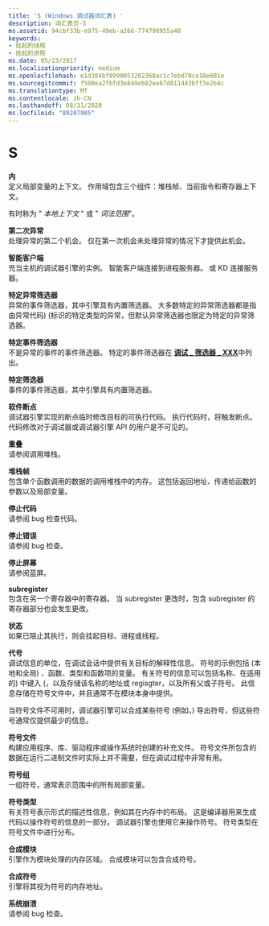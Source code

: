 ```yaml
---
title: 'S (Windows 调试器词汇表) '
description: 词汇表页-S
ms.assetid: 94cbf33b-e975-49eb-a266-774798955a48
keywords:
- 挂起的线程
- 挂起的进程
ms.date: 05/23/2017
ms.localizationpriority: medium
ms.openlocfilehash: e1d384bf0990053202368ac1c7ebd70ca10e601e
ms.sourcegitcommit: f500ea2fbfd3e849eb82ee67d011443bff3e2b4c
ms.translationtype: MT
ms.contentlocale: zh-CN
ms.lasthandoff: 08/31/2020
ms.locfileid: "89207985"
---
```

# <a name="s"></a>S


<span id="scope"></span><span id="SCOPE"></span>**内**  
定义局部变量的上下文。 作用域包含三个组件：堆栈帧、当前指令和寄存器上下文。

有时称为 " *本地上下文* " 或 " *词法范围*"。

<span id="second_chance_exception"></span><span id="SECOND_CHANCE_EXCEPTION"></span>**第二次异常**  
处理异常的第二个机会。 仅在第一次机会未处理异常的情况下才提供此机会。

<span id="smart_client"></span><span id="SMART_CLIENT"></span>**智能客户端**  
充当主机的调试器引擎的实例。 智能客户端连接到进程服务器。 或 KD 连接服务器。

<span id="specific_exception_filter"></span><span id="SPECIFIC_EXCEPTION_FILTER"></span>**特定异常筛选器**  
异常的事件筛选器，其中引擎具有内置筛选器。 大多数特定的异常筛选器都是指由异常代码)  (标识的特定类型的异常，但默认异常筛选器也限定为特定的异常筛选器。

<span id="specific_event_filter"></span><span id="SPECIFIC_EVENT_FILTER"></span>**特定事件筛选器**  
不是异常的事件的事件筛选器。 特定的事件筛选器在 [**调试 \_ 筛选器 \_ XXX**](./debug-filter-xxx.md)中列出。

<span id="specific_filter"></span><span id="SPECIFIC_FILTER"></span>**特定筛选器**  
事件的事件筛选器，其中引擎具有内置筛选器。

<span id="software_breakpoint"></span><span id="SOFTWARE_BREAKPOINT"></span>**软件断点**  
调试器引擎实现的断点临时修改目标的可执行代码。 执行代码时，将触发断点。 代码修改对于调试器或调试器引擎 API 的用户是不可见的。

<span id="stack"></span><span id="STACK"></span>**重叠**  
请参阅调用堆栈。

<span id="stack_frame"></span><span id="STACK_FRAME"></span>**堆栈帧**  
包含单个函数调用的数据的调用堆栈中的内存。 这包括返回地址、传递给函数的参数以及局部变量。

<span id="stop_code"></span><span id="STOP_CODE"></span>**停止代码**  
请参阅 bug 检查代码。

<span id="stop_error"></span><span id="STOP_ERROR"></span>**停止错误**  
请参阅 bug 检查。

<span id="stop_screen"></span><span id="STOP_SCREEN"></span>**停止屏幕**  
请参阅蓝屏。

<span id="subregister"></span><span id="SUBREGISTER"></span>**subregister**  
包含在另一个寄存器中的寄存器。 当 subregister 更改时，包含 subregister 的寄存器部分也会发生更改。

<span id="suspended"></span><span id="SUSPENDED"></span>**状态**  
如果已阻止其执行，则会挂起目标、进程或线程。

<span id="symbol"></span><span id="SYMBOL"></span>**代号**  
调试信息的单位，在调试会话中提供有关目标的解释性信息。 符号的示例包括 (本地和全局) 、函数、类型和函数项的变量。 有关符号的信息可以包括名称、在适用的) 中键入 (，以及存储该名称的地址或 regisgter，以及所有父或子符号。 此信息存储在符号文件中，并且通常不在模块本身中提供。

当符号文件不可用时，调试器引擎可以合成某些符号 (例如，) 导出符号，但这些符号通常仅提供最少的信息。

<span id="symbol_file"></span><span id="SYMBOL_FILE"></span>**符号文件**  
构建应用程序、库、驱动程序或操作系统时创建的补充文件。 符号文件所包含的数据在运行二进制文件时实际上并不需要，但在调试过程中非常有用。

<span id="symbol_group"></span><span id="SYMBOL_GROUP"></span>**符号组**  
一组符号，通常表示范围中的所有局部变量。

<span id="symbol_type"></span><span id="SYMBOL_TYPE"></span>**符号类型**  
有关符号表示形式的描述性信息，例如其在内存中的布局。 这是编译器用来生成代码以操作符号的信息的一部分。 调试器引擎也使用它来操作符号。 符号类型在符号文件中进行分布。

<span id="synthetic_module"></span><span id="SYNTHETIC_MODULE"></span>**合成模块**  
引擎作为模块处理的内存区域。 合成模块可以包含合成符号。

<span id="synthetic_symbol"></span><span id="SYNTHETIC_SYMBOL"></span>**合成符号**  
引擎将其视为符号的内存地址。

<span id="system_crash"></span><span id="SYSTEM_CRASH"></span>**系统崩溃**  
请参阅 bug 检查。

 

